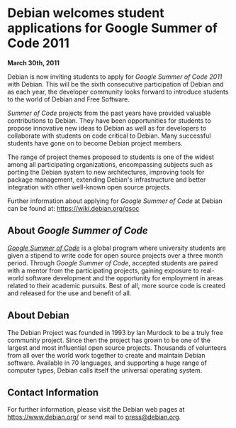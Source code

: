 
Debian welcomes student applications for Google Summer of Code 2011
===================================================================


**March 30th, 2011**


Debian is now inviting students to apply for *Google
Summer of Code 2011* with Debian. This will be the sixth
consecutive participation of Debian and as each year, the
developer community looks forward to introduce students to the world
of Debian and Free Software.


*Summer of Code* projects from the past years have provided
valuable contributions to Debian. They have been
opportunities for students to propose innovative new ideas to
Debian as well as for developers to collaborate with students
on code critical to Debian. Many successful students have
gone on to become Debian project members.


The range of project themes proposed to students is one of the
widest among all participating organizations, encompassing subjects
such as porting the Debian system to new architectures,
improving tools for package management, extending Debian's
infrastructure and better integration with other well-known open
source projects.


Further information about applying for *Google Summer of
Code* at Debian can be found at: <https://wiki.debian.org/gsoc>


About *Google Summer of Code*
-----------------------------


[*Google Summer of Code*](http://www.google-melange.com)
is a global program where university students are given a stipend to
write code for open source projects over a three month period. Through
*Google Summer of Code*, accepted students are paired with a
mentor from the participating projects, gaining exposure to real-world
software development and the opportunity for employment in areas
related to their academic pursuits. Best of all, more source code is
created and released for the use and benefit of all.


About Debian
------------



The Debian Project was founded in 1993 by Ian Murdock to be a truly
free community project. Since then the project has grown to be one of
the largest and most influential open source projects. Thousands of
volunteers from all over the world work together to create and
maintain Debian software. Available in 70 languages, and
supporting a huge range of computer types, Debian calls itself the
universal operating system.



Contact Information
-------------------


For further information, please visit the Debian web pages at
<https://www.debian.org/> or send mail to
<press@debian.org>.



